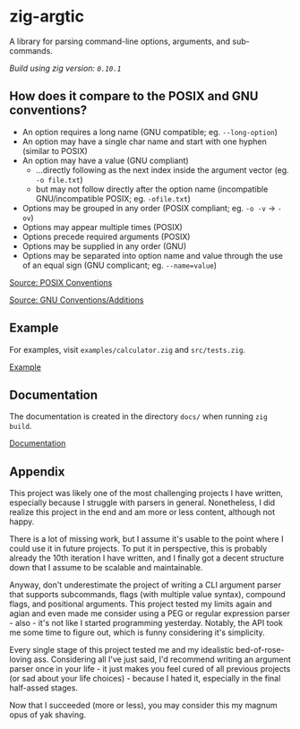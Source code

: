 # zig-argtic

A library for parsing command-line options, arguments, and sub-commands.

_Build using zig version: `0.10.1`_

## How does it compare to the POSIX and GNU conventions?

- An option requires a long name (GNU compatible; eg. `--long-option`)
- An option may have a single char name and start with one hyphen (similar to POSIX)
- An option may have a value (GNU compliant)
  - ...directly following as the next index inside the argument vector (eg. `-o file.txt`)
  - but may not follow directly after the option name (incompatible GNU/incompatible POSIX; eg. `-ofile.txt`)
- Options may be grouped in any order (POSIX compliant; eg. `-o -v` -> `-ov`)
- Options may appear multiple times (POSIX)
- Options precede required arguments (POSIX)
- Options may be supplied in any order (GNU)
- Options may be separated into option name and value through the use of an equal sign (GNU complicant; eg. `--name=value`)

[Source: POSIX Conventions](http://www.iitk.ac.in/esc101/05Aug/tutorial/essential/attributes/_posix.html)

[Source: GNU Conventions/Additions](https://www.gnu.org/software/libc/manual/html_node/Argument-Syntax.html)

## Example

For examples, visit `examples/calculator.zig` and `src/tests.zig`.

[Example](https://github.com/DISTREAT/zig-argtic/blob/master/examples/calculator.zig)

## Documentation

The documentation is created in the directory `docs/` when running `zig build`.

[Documentation](https://distreat.github.io/zig-argtic/)

## Appendix

This project was likely one of the most challenging projects I have written, especially because I struggle with parsers in general. Nonetheless, I did realize this project in the end and am more or less content, although not happy.

There is a lot of missing work, but I assume it's usable to the point where I could use it in future projects. To put it in perspective, this is probably already the 10th iteration I have written, and I finally got a decent structure down that I assume to be scalable and maintainable.

Anyway, don't underestimate the project of writing a CLI argument parser that supports subcommands, flags (with multiple value syntax), compound flags, and positional arguments. This project tested my limits again and agian and even made me consider using a PEG or regular expression parser - also - it's not like I started programming yesterday. Notably, the API took me some time to figure out, which is funny considering it's simplicity.

Every single stage of this project tested me and my idealistic bed-of-rose-loving ass. Considering all I've just said, I'd recommend writing an argument parser once in your life - it just makes you feel cured of all previous projects (or sad about your life choices) - because I hated it, especially in the final half-assed stages.

Now that I succeeded (more or less), you may consider this my magnum opus of yak shaving.


